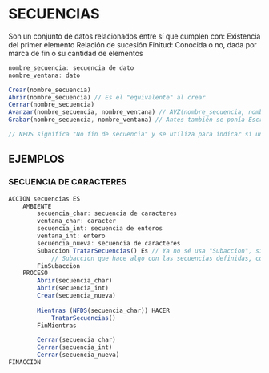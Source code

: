 # SECUENCIAS
Son un conjunto de datos relacionados entre sí que cumplen con:
    Existencia del primer elemento
    Relación de sucesión
    Finitud: Conocida o no, dada por marca de fin o su cantidad de elementos
```js
nombre_secuencia: secuencia de dato
nombre_ventana: dato

Crear(nombre_secuencia)
Abrir(nombre_secuencia) // Es el "equivalente" al crear
Cerrar(nombre_secuencia)
Avanzar(nombre_secuencia, nombre_ventana) // AVZ(nombre_secuencia, nombre_ventana)
Grabar(nombre_secuencia, nombre_ventana) // Antes también se ponía Escribir(nombre_secuencia, nombre_ventana), es el "equivalente" al avanzar

// NFDS significa "No fin de secuencia" y se utiliza para indicar si una secuencia no ha terminado. A su vez FDS ("Fin de secuencia") se utiliza para ver si ha terminado.
```

## EJEMPLOS
### SECUENCIA DE CARACTERES
```js
ACCION secuencias ES
    AMBIENTE
        secuencia_char: secuencia de caracteres
        ventana_char: caracter
        secuencia_int: secuencia de enteros
        ventana_int: entero
        secuencia_nueva: secuencia de caracteres
        Subaccion TratarSecuencias() Es // Ya no sé usa "Subaccion", sino que va procedimiento o función según corresponda
            // Subaccion que hace algo con las secuencias definidas, como AVZ() o Grabar()
        FinSubaccion
    PROCESO
        Abrir(secuencia_char)
        Abrir(secuencia_int)
        Crear(secuencia_nueva)
        
        Mientras (NFDS(secuencia_char)) HACER
            TratarSecuencias()
        FinMientras

        Cerrar(secuencia_char)
        Cerrar(secuencia_int)
        Cerrar(secuencia_nueva)
FINACCION
```

